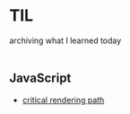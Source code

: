 # TIL

archiving what I learned today
<br />
<br />

## JavaScript

-   [critical rendering path](https://github.com/seoyoung-dev/TIL/blob/main/notes/JavaScript/crtical%20rendering%20path.md)
